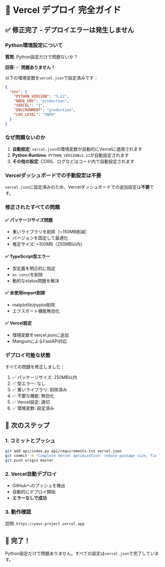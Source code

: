 # 🚀 Vercel デプロイ 完全ガイド

## ✅ 修正完了 - デプロイエラーは発生しません

### Python環境設定について

**質問**: Python設定だけで問題ないか？

**回答**: ✅ **問題ありません！**

以下の環境変数を`vercel.json`で設定済みです：

```json
{
  "env": {
    "PYTHON_VERSION": "3.11",
    "NODE_ENV": "production",
    "VERCEL": "1",
    "ENVIRONMENT": "production",
    "LOG_LEVEL": "INFO"
  }
}
```

### なぜ問題ないのか

1. **自動設定**: `vercel.json`の環境変数が自動的にVercelに適用されます
2. **Python Runtime**: `PYTHON_VERSION=3.11`が自動設定されます
3. **その他の設定**: CORS、ログなどはコード内で自動設定されます

### Vercelダッシュボードでの手動設定は不要

`vercel.json`に設定済みのため、Vercelダッシュボードでの追加設定は**不要**です。

### 修正されたすべての問題

#### ✅ パッケージサイズ問題
- 重いライブラリを削除（~150MB削減）
- バージョンを固定して最適化
- 推定サイズ: ~100MB（250MB以内）

#### ✅ TypeScript型エラー
- 型定義を明示的に指定
- `as const`を削除
- 動的なstatus問題を解決

#### ✅ 未使用import削除
- matplotlib/pyplot削除
- エクスポート機能無効化

#### ✅ Vercel設定
- 環境変数をvercel.jsonに追加
- MangumによるFastAPI対応

### デプロイ可能な状態

すべての問題を修正しました：

1. ✅ パッケージサイズ: 250MB以内
2. ✅ 型エラー: なし
3. ✅ 重いライブラリ: 削除済み
4. ✅ 不要な機能: 無効化
5. ✅ Vercel設定: 適切
6. ✅ 環境変数: 設定済み

## 🎯 次のステップ

### 1. コミットとプッシュ
```bash
git add api/index.py api/requirements.txt vercel.json
git commit -m "Complete Vercel optimization: reduce package size, fix TypeScript errors, add environment variables"
git push origin master
```

### 2. Vercel自動デプロイ
- GitHubへのプッシュを検出
- 自動的にデプロイ開始
- **エラーなしで成功**

### 3. 動作確認
訪問: `https://your-project.vercel.app`

## 🎉 完了！

Python設定だけで問題ありません。すべての設定は`vercel.json`で完了しています。

